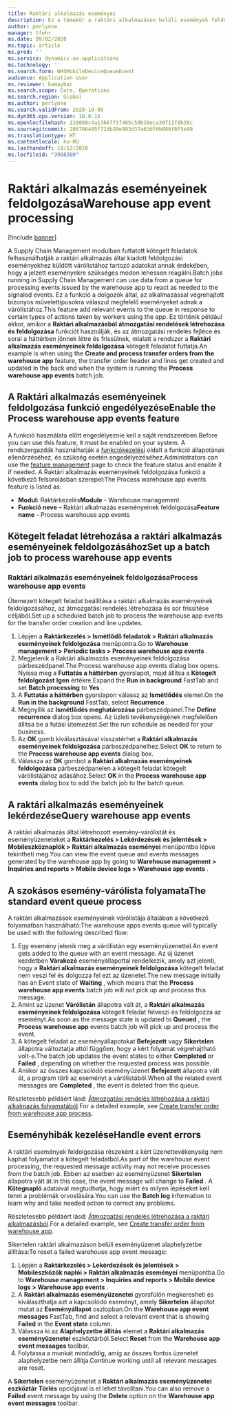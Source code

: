 ```yaml
---
title: Raktári alkalmazás eseményei
description: Ez a témakör a raktári alkalmazáson belüli események feldolgozását mutatja be, melyet a raktári alkalmazás eseményüzeneteinek egy kötegelt feladat részeként való feldolgozására használhatnak.
author: perlynne
manager: tfehr
ms.date: 09/02/2020
ms.topic: article
ms.prod: ''
ms.service: dynamics-ax-applications
ms.technology: ''
ms.search.form: WHSMobileDeviceQueueEvent
audience: Application User
ms.reviewer: kamaybac
ms.search.scope: Core, Operations
ms.search.region: Global
ms.author: perlynne
ms.search.validFrom: 2020-10-09
ms.dyn365.ops.version: 10.0.15
ms.openlocfilehash: 210008c4a1366773f465c59b38eca30f11f0b38c
ms.sourcegitcommit: 286786445f72db20e993d37a63df0b886f8f5e99
ms.translationtype: HT
ms.contentlocale: hu-HU
ms.lasthandoff: 10/12/2020
ms.locfileid: "3988380"
---
```

# <a name="warehouse-app-event-processing"></a><span data-ttu-id="e5860-103">Raktári alkalmazás eseményeinek feldolgozása</span><span class="sxs-lookup"><span data-stu-id="e5860-103">Warehouse app event processing</span></span>

[!include [banner](../includes/banner.md)]

<span data-ttu-id="e5860-104">A Supply Chain Management modulban futtatott kötegelt feladatok felhasználhatják a raktári alkalmazás által kiadott feldolgozási eseményekhez küldött várólistához tartozó adatokat annak érdekében, hogy a jelzett eseményekre szükséges módon lehessen reagálni.</span><span class="sxs-lookup"><span data-stu-id="e5860-104">Batch jobs running in Supply Chain Management can use data from a queue for processing events issued by the warehouse app to react as needed to the signaled events.</span></span> <span data-ttu-id="e5860-105">Ez a funkció a dolgozók által, az alkalmazással végrehajtott bizonyos művelettípusokra válaszul megfelelő eseményeket adnak a várólistához.</span><span class="sxs-lookup"><span data-stu-id="e5860-105">This feature add relevant events to the queue in response to certain types of actions taken by workers using the app.</span></span> <span data-ttu-id="e5860-106">Ez történik például akkor, amikor a **Raktári alkalmazásból átmozgatási rendelések létrehozása és feldolgozása** funkciót használják, és az átmozgatási rendelés fejléce és sorai a háttérben jönnek létre és frissülnek, mialatt a rendszer a **Raktári alkalmazás eseményeinek feldolgozása** kötegelt feladatot futtatja.</span><span class="sxs-lookup"><span data-stu-id="e5860-106">An example is when using the **Create and process transfer orders from the warehouse app** feature, the transfer order header and lines get created and updated in the back end when the system is running the **Process warehouse app events** batch job.</span></span>

## <a name="enable-the-process-warehouse-app-events-feature"></a><span data-ttu-id="e5860-107">A Raktári alkalmazás eseményeinek feldolgozása funkció engedélyezése</span><span class="sxs-lookup"><span data-stu-id="e5860-107">Enable the Process warehouse app events feature</span></span>

<span data-ttu-id="e5860-108">A funkció használata előtt engedélyeznie kell a saját rendszerében.</span><span class="sxs-lookup"><span data-stu-id="e5860-108">Before you can use this feature, it must be enabled on your system.</span></span> <span data-ttu-id="e5860-109">A rendszergazdák használhatják a [funkciókezelési](../../fin-ops-core/fin-ops/get-started/feature-management/feature-management-overview.md) oldalt a funkció állapotának ellenőrzéséhez, és szükség esetén engedélyezéséhez.</span><span class="sxs-lookup"><span data-stu-id="e5860-109">Administrators can use the [feature management](../../fin-ops-core/fin-ops/get-started/feature-management/feature-management-overview.md) page to check the feature status and enable it if needed.</span></span> <span data-ttu-id="e5860-110">A Raktári alkalmazás eseményeinek feldolgozása funkció a következő felsorolásban szerepel:</span><span class="sxs-lookup"><span data-stu-id="e5860-110">The Process warehouse app events feature is listed as:</span></span>

- <span data-ttu-id="e5860-111">**Modul:** Raktárkezelés</span><span class="sxs-lookup"><span data-stu-id="e5860-111">**Module** - Warehouse management</span></span>
- <span data-ttu-id="e5860-112">**Funkció neve** – Raktári alkalmazás eseményeinek feldolgozása</span><span class="sxs-lookup"><span data-stu-id="e5860-112">**Feature name** - Process warehouse app events</span></span>

## <a name="set-up-a-batch-job-to-process-warehouse-app-events"></a><span data-ttu-id="e5860-113">Kötegelt feladat létrehozása a raktári alkalmazás eseményeinek feldolgozásához</span><span class="sxs-lookup"><span data-stu-id="e5860-113">Set up a batch job to process warehouse app events</span></span>

### <a name="process-warehouse-app-events"></a><span data-ttu-id="e5860-114">Raktári alkalmazás eseményeinek feldolgozása</span><span class="sxs-lookup"><span data-stu-id="e5860-114">Process warehouse app events</span></span>

<span data-ttu-id="e5860-115">Ütemezett kötegelt feladat beállítása a raktári alkalmazás eseményeinek feldolgozásához, az átmozgatási rendelés létrehozása és sor frissítése céljából.</span><span class="sxs-lookup"><span data-stu-id="e5860-115">Set up a scheduled batch job to process the warehouse app events for the transfer order creation and line updates.</span></span>

1. <span data-ttu-id="e5860-116">Lépjen a **Raktárkezelés \> Ismétlődő feladatok \> Raktári alkalmazás eseményeinek feldolgozása** menüpontra.</span><span class="sxs-lookup"><span data-stu-id="e5860-116">Go to **Warehouse management \> Periodic tasks \> Process warehouse app events** .</span></span>
1. <span data-ttu-id="e5860-117">Megjelenik a Raktári alkalmazás eseményeinek feldolgozása párbeszédpanel.</span><span class="sxs-lookup"><span data-stu-id="e5860-117">The Process warehouse app events dialog box opens.</span></span> <span data-ttu-id="e5860-118">Nyissa meg a **Futtatás a háttérben** gyorslapot, majd állítsa a **Kötegelt feldolgozást** **Igen** értékre.</span><span class="sxs-lookup"><span data-stu-id="e5860-118">Expand the **Run in background** FastTab and set **Batch processing** to **Yes** .</span></span>
1. <span data-ttu-id="e5860-119">A **Futtatás a háttérben** gyorslapon válassz az **Ismétlődés** elemet.</span><span class="sxs-lookup"><span data-stu-id="e5860-119">On the **Run in the background** FastTab, select **Recurrence** .</span></span>
1. <span data-ttu-id="e5860-120">Megnyílik az **Ismétlődés meghatározása** párbeszédpanel.</span><span class="sxs-lookup"><span data-stu-id="e5860-120">The **Define recurrence** dialog box opens.</span></span> <span data-ttu-id="e5860-121">Az üzleti tevékenységének megfelelően állítsa be a futási ütemezést.</span><span class="sxs-lookup"><span data-stu-id="e5860-121">Set the run schedule as needed for your business.</span></span>
1. <span data-ttu-id="e5860-122">Az **OK** gomb kiválasztásával visszatérhet a **Raktári alkalmazás eseményeinek feldolgozása** párbeszédpanelhez.</span><span class="sxs-lookup"><span data-stu-id="e5860-122">Select **OK** to return to the **Process warehouse app events** dialog box.</span></span>
1. <span data-ttu-id="e5860-123">Válassza az **OK** gombot a **Raktári alkalmazás eseményeinek feldolgozása** párbeszédpanelen a kötegelt feladat kötegelt várólistájához adásához.</span><span class="sxs-lookup"><span data-stu-id="e5860-123">Select **OK** in the **Process warehouse app events** dialog box to add the batch job to the batch queue.</span></span>

## <a name="query-warehouse-app-events"></a><span data-ttu-id="e5860-124">A raktári alkalmazás eseményeinek lekérdezése</span><span class="sxs-lookup"><span data-stu-id="e5860-124">Query warehouse app events</span></span>

<span data-ttu-id="e5860-125">A raktári alkalmazás által létrehozott esemény-várólistát és eseményüzeneteket a **Raktárkezelés \> Lekérdezések és jelentések \> Mobileszköznaplók \> Raktári alkalmazás eseményei** menüpontba lépve tekintheti meg.</span><span class="sxs-lookup"><span data-stu-id="e5860-125">You can view the event queue and events messages generated by the warehouse app by going to **Warehouse management \> Inquiries and reports \> Mobile device logs \> Warehouse app events** .</span></span>

## <a name="the-standard-event-queue-process"></a><span data-ttu-id="e5860-126">A szokásos esemény-várólista folyamata</span><span class="sxs-lookup"><span data-stu-id="e5860-126">The standard event queue process</span></span>

<span data-ttu-id="e5860-127">A raktári alkalmazások eseményeinek várólistája általában a következő folyamatban használható:</span><span class="sxs-lookup"><span data-stu-id="e5860-127">The warehouse apps events queue will typically be used with the following described flow:</span></span>

1. <span data-ttu-id="e5860-128">Egy esemény jelenik meg a várólistán egy eseményüzenettel.</span><span class="sxs-lookup"><span data-stu-id="e5860-128">An event gets added to the queue  with an event message.</span></span> <span data-ttu-id="e5860-129">Az új üzenet kezdetben **Várakozó** eseményállapottal rendelkezik, amely azt jelenti, hogy a **Raktári alkalmazás eseményeinek feldolgozása** kötegelt feladat nem veszi fel és dolgozza fel ezt az üzenetet.</span><span class="sxs-lookup"><span data-stu-id="e5860-129">The new message initially has an Event state of **Waiting** , which means that the **Process warehouse app events** batch job will not pick up and process this message.</span></span>
1. <span data-ttu-id="e5860-130">Amint az üzenet **Várólistán** állapotra vált át, a **Raktári alkalmazás eseményeinek feldolgozása** kötegelt feladat felveszi és feldolgozza az eseményt.</span><span class="sxs-lookup"><span data-stu-id="e5860-130">As soon as the message state is updated to **Queued** , the **Process warehouse app** events batch job will pick up and process the event.</span></span>
1. <span data-ttu-id="e5860-131">A kötegelt feladat az eseményállapotokat **Befejezett** vagy **Sikertelen** állapotra változtatja attól függően, hogy a kért folyamat végrehajtható volt-e.</span><span class="sxs-lookup"><span data-stu-id="e5860-131">The batch job updates the event states to either **Completed** or **Failed** , depending on whether the requested process was possible.</span></span>
1. <span data-ttu-id="e5860-132">Amikor az összes kapcsolódó eseményüzenet **Befejezett** állapotra vált át, a program törli az eseményt a várólistából.</span><span class="sxs-lookup"><span data-stu-id="e5860-132">When all the related event messages are **Completed** , the event is deleted from the queue.</span></span>

 <span data-ttu-id="e5860-133">Részletesebb példáért lásd: [Átmozgatási rendelés létrehozása a raktári alkalmazás folyamatából](create-transfer-order-from-warehouse-app.md).</span><span class="sxs-lookup"><span data-stu-id="e5860-133">For a detailed example, see [Create transfer order from warehouse app process](create-transfer-order-from-warehouse-app.md).</span></span>

## <a name="handle-event-errors"></a><span data-ttu-id="e5860-134">Eseményhibák kezelése</span><span class="sxs-lookup"><span data-stu-id="e5860-134">Handle event errors</span></span>

<span data-ttu-id="e5860-135">A raktári események feldolgozása részeként a kért üzenettevékenység nem kaphat folyamatot a kötegelt feladatból.</span><span class="sxs-lookup"><span data-stu-id="e5860-135">As part of the warehouse event processing, the requested message activity may not receive processes from the batch job.</span></span> <span data-ttu-id="e5860-136">Ebben az esetben az eseményüzenet **Sikertelen** állapotra vált át.</span><span class="sxs-lookup"><span data-stu-id="e5860-136">In this case, the event message will change to **Failed** .</span></span> <span data-ttu-id="e5860-137">A **Kötegnapló** adataival megtudhatja, hogy miért és milyen lépéseket kell tenni a problémák orvoslására.</span><span class="sxs-lookup"><span data-stu-id="e5860-137">You can use the **Batch log** information to learn why and take needed action to correct any problems.</span></span>

<span data-ttu-id="e5860-138">Részletesebb példáért lásd: [Átmozgatási rendelés létrehozása a raktári alkalmazásból](create-transfer-order-from-warehouse-app.md).</span><span class="sxs-lookup"><span data-stu-id="e5860-138">For a detailed example, see [Create transfer order from warehouse app](create-transfer-order-from-warehouse-app.md).</span></span>

<span data-ttu-id="e5860-139">Sikertelen raktári alkalmazáson belüli eseményüzenet alaphelyzetbe állítása:</span><span class="sxs-lookup"><span data-stu-id="e5860-139">To reset a failed warehouse app event message:</span></span>

1. <span data-ttu-id="e5860-140">Lépjen a **Raktárkezelés \> Lekérdezések és jelentések \> Mobileszközök naplói \> Raktári alkalmazás eseményei** menüpontba.</span><span class="sxs-lookup"><span data-stu-id="e5860-140">Go to **Warehouse management \> Inquiries and reports \> Mobile device logs \> Warehouse app events** .</span></span>
1. <span data-ttu-id="e5860-141">A **Raktári alkalmazás eseményüzenetei** gyorsfülön megkeresheti és kiválaszthatja azt a kapcsolódó eseményt, amely **Sikertelen** állapotot mutat az **Eseményállapot** oszlopban.</span><span class="sxs-lookup"><span data-stu-id="e5860-141">On the **Warehouse app event messages** FastTab, find and select a relevant event that is showing **Failed** in the **Event state** column.</span></span>
1. <span data-ttu-id="e5860-142">Válassza ki az **Alaphelyzetbe állítás** elemet a **Raktári alkalmazás eseményüzenetei** eszköztárból.</span><span class="sxs-lookup"><span data-stu-id="e5860-142">Select **Reset** from the **Warehouse app event messages** toolbar.</span></span>
1. <span data-ttu-id="e5860-143">Folytassa a munkát mindaddig, amíg az összes fontos üzenetet alaphelyzetbe nem állítja.</span><span class="sxs-lookup"><span data-stu-id="e5860-143">Continue working until all relevant messages are reset.</span></span>

<span data-ttu-id="e5860-144">A **Sikertelen** eseményüzenetet a **Raktári alkalmazás eseményüzenetei eszköztár** **Törlés** opciójával is el lehet távolítani.</span><span class="sxs-lookup"><span data-stu-id="e5860-144">You can also remove a **Failed** event message by using the **Delete** option on the **Warehouse app event messages** toolbar.</span></span>
